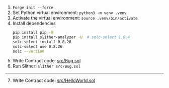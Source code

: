 1. `Forge init --force`
2. Set Python virtual environment: `python3 -m venv .venv`
3. Activate the virtual environment: `source .venv/bin/activate`
4. Install dependencies
   ```sh
   pip install pip -U
   pip install slither-analyzer -U  # solc-select 1.0.4
   solc-select install 0.8.26
   solc-select use 0.8.26
   solc --version
   ```
5. Write Contract code: [src/Bug.sol](./src/Bug.sol)
6. Run Slither: `slither src/Bug.sol`

---

7. Write Contract code: [src/HelloWorld.sol](./src/HelloWorld.sol)
